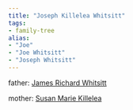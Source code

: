 ```yaml
---
title: "Joseph Killelea Whitsitt"
tags:
- family-tree
alias:
- "Joe"
- "Joe Whitsitt"
- "Joseph Whitsitt"
---
```


father: [James Richard Whitsitt](James%20Richard%20Whitsitt.md)

mother: [Susan Marie Killelea](Susan%20Marie%20Killelea.md)